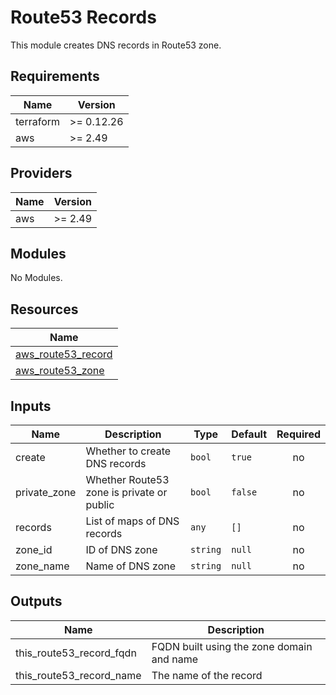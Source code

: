 # Route53 Records

This module creates DNS records in Route53 zone.

<!-- BEGINNING OF PRE-COMMIT-TERRAFORM DOCS HOOK -->
## Requirements

| Name | Version |
|------|---------|
| terraform | >= 0.12.26 |
| aws | >= 2.49 |

## Providers

| Name | Version |
|------|---------|
| aws | >= 2.49 |

## Modules

No Modules.

## Resources

| Name |
|------|
| [aws_route53_record](https://registry.terraform.io/providers/hashicorp/aws/latest/docs/resources/route53_record) |
| [aws_route53_zone](https://registry.terraform.io/providers/hashicorp/aws/latest/docs/data-sources/route53_zone) |

## Inputs

| Name | Description | Type | Default | Required |
|------|-------------|------|---------|:--------:|
| create | Whether to create DNS records | `bool` | `true` | no |
| private\_zone | Whether Route53 zone is private or public | `bool` | `false` | no |
| records | List of maps of DNS records | `any` | `[]` | no |
| zone\_id | ID of DNS zone | `string` | `null` | no |
| zone\_name | Name of DNS zone | `string` | `null` | no |

## Outputs

| Name | Description |
|------|-------------|
| this\_route53\_record\_fqdn | FQDN built using the zone domain and name |
| this\_route53\_record\_name | The name of the record |
<!-- END OF PRE-COMMIT-TERRAFORM DOCS HOOK -->
